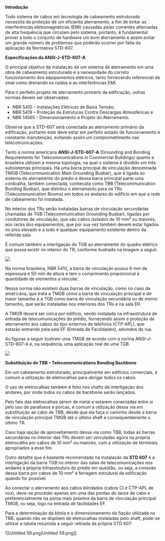**Introdução**

Todo sistema de cabos em tecnologia de cabeamento estruturado necessita da proteção de um eficiente aterramento, a fim de evitar as interferências eletromagnéticas (EMI) causadas pelas correntes alternadas de alta frequência que circulam pelo sistema, portanto, é fundamental prover a todo o conjunto de hardware um bom aterramento e assim evitar um grande número de problemas que poderão ocorrer por falta da aplicação da Normativa STD-607.

**Especificações da ANSI-J-STD-607-A**

O principal objetivo da instalação de um sistema de aterramento em uma obra de cabeamento estruturado é a necessidade do correto funcionamento dos equipamentos elétricos, tanto fornecendo referencial de sinal como drenando os ruídos e as interferências EMI.

Para o perfeito projeto de aterramento primário da edificação, outras normas devem ser observadas:

- NBR 5410 – Instalações Elétricas de Baixa Tensão;
- NBR 5419 – Proteção de Estruturas Contra Descargas Atmosféricas e
- NBR 14565 – Dimensionamento e Projeto do Aterramento.

Observe que a STD-607 será conectada ao aterramento primário da edificação, portanto este deve estar em perfeito estado de funcionamento e constante manutenção, evitando assim um comprometimento nas telecomunicações.

Tanto a norma americana **ANSI-J-STD-607-A** (Grounding and Bonding Requirements for Telecommunications in Commercial Buildings) quanto a brasileira utilizam a mesma topologia, na qual o sistema é dividido em três subsistemas principais. Há uma barra principal de vinculação denominada TMGB (Telecommunication Main Grounding Busbar), que é ligada ao sistema de aterramento do prédio e dessa barra principal parte uma cordoalha, também conectada, conhecida como TBB (Telecommunication Bonding Busbar), que distribui o aterramento para os TRs (Telecommunication Rooms) em todos os andares do edifício em que a rede de cabeamento foi instalada.

No interior dos TRs serão instaladas barras de vinculação secundárias chamadas de TGB (Telecommunication Grounding Busbar), ligadas por condutores de vinculação, que são cabos isolados de 10 mm² ou maiores, aos racks dos equipamentos, que por sua vez também devem estar ligados no piso elevado e a todo e qualquer equipamento existente dentro da referida sala.

É comum também a interligação do TGB ao aterramento do quadro elétrico que possa existir no interior do TR, conforme ilustrado na imagem a seguir.

[![](https://img.uninove.br/static/0/0/0/0/0/0/0/1/0/4/8/104819/a13i01_cabestru80_100.jpg)](https://img.uninove.br/static/0/0/0/0/0/0/0/1/0/4/8/104819/a13i01_cabestru80_100.jpg)

Na norma brasileira, NBR 5410, a barra de vinculação possui 6 mm de espessura e 50 mm de altura e tem o comprimento proporcional à quantidade de elementos a vincular.

Nessa norma não existem duas barras de vinculação, como no caso da americana, que trata a TMGB como a barra de vinculação principal e de maior tamanho e a TGB como barra de vinculação secundária ou de menor tamanho, que serão instaladas nos interiores dos TRs e na sala ER.

A TMGB deverá ser única por edifício, sendo instalada na infraestrutura de entrada de telecomunicações do prédio, fornecendo assim a proteção de aterramento aos cabos do tipo externos de telefonia (CTP-APL), que estarão entrando pela sala EF (Entrada de Facilidades), advindos da rua.

As figuras a seguir ilustram uma TMGB de acordo com a norma ANSI-J-STD-607-A e, na sequência, uma aplicação real de uma TGB.

[![](https://img.uninove.br/static/0/0/0/0/0/0/0/1/0/4/8/104820/a13i02_cabestru80_100.jpg)](https://img.uninove.br/static/0/0/0/0/0/0/0/1/0/4/8/104820/a13i02_cabestru80_100.jpg)

**Substituição do TBB – Telecommunications Bonding Backbone**

Em um cabeamento estruturado, principalmente em edifícios comerciais, é comum a utilização de eletrocalhas para abrigar todos os cabos.

O uso de eletrocalhas também é feito nos shafts de interligação dos andares, por onde todos os cabos de backbone serão lançados.

Pelo fato das eletrocalhas serem de metal e estarem conectadas entre si pelo uso de parafusos e porcas, é comum a utilização dessa via em substituição ao cabo de TBB, desde que ela faça o caminho desde a barra de vinculação principal TMGB até o ultimo shaft e consequentemente o último TR.

Caso haja opção de aproveitamento dessa via como TBB, todas as barras secundárias no interior das TRs devem ser vinculadas agora na própria eletrocalha por cabos de 10 mm² ou maiores, com a utilização de terminais apropriados a esse fim.

Outro detalhe que é bastante recomendado na instalação da **STD 607** é a interligação da barra TGB no interior das salas de telecomunicações nos andares à própria infraestrutura do prédio em questão, ou seja, a conexão dessa barra por cabos de 10 mm² à ferragem estrutural da edificação quando for possível.

Ao conectar o aterramento aos cabos blindados (cabos CI e CTP-APL de voz), deve-se proceder apenas em uma das pontas do lance de cabo e preferencialmente na ponta mais próxima da barra de vinculação principal TMGB, ou seja, logo na entrada de facilidades EF.

Para a determinação da bitola e o dimensionamento da fiação utilizada no TBB, quando não se dispõem de eletrocalhas instaladas pelo shaft, pode-se utilizar a tabela resumida a seguir retirada da própria STD 607:

![[Untitled 59.png|Untitled 59.png]]